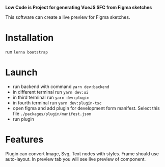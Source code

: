**Low Code is Project for generating VueJS SFC from Figma sketches**

This software can create a live preview for Figma sketches.

# Installation

run `lerna bootstrap`

# Launch

* run backend with command `yarn dev:backend`
* in different terminal run `yarn dev:ui`
* in third terminal run `yarn dev:plugin`
* in fourth terminal run `yarn dev:plugin-tsc`
* open figma and add plugin for development form manifest. Select this file `./packages/plugin/manifest.json`
* run plugin

# Features

Plugin can convert Image, Svg, Text nodes with styles. Frame should use auto-layout. In preview tab you will see live preview of component.




